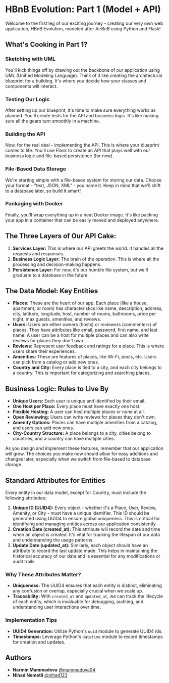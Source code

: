 # HBnB Evolution: Part 1 (Model + API)

Welcome to the first leg of our exciting journey - creating our very own web application, HBnB Evolution, modeled after AirBnB using Python and Flask!

## What's Cooking in Part 1?

### Sketching with UML
You'll kick things off by drawing out the backbone of our application using UML (Unified Modeling Language). Think of it like creating the architectural blueprint for a building. It's where you decide how your classes and components will interact.

### Testing Our Logic
After setting up our blueprint, it's time to make sure everything works as planned. You'll create tests for the API and business logic. It's like making sure all the gears turn smoothly in a machine.

### Building the API
Now, for the real deal - implementing the API. This is where your blueprint comes to life. You'll use Flask to create an API that plays well with our business logic and file-based persistence (for now).

### File-Based Data Storage
We're starting simple with a file-based system for storing our data. Choose your format - "text, JSON, XML" - you name it. Keep in mind that we'll shift to a database later, so build it smart!

### Packaging with Docker
Finally, you'll wrap everything up in a neat Docker image. It's like packing your app in a container that can be easily moved and deployed anywhere.

## The Three Layers of Our API Cake:

1. **Services Layer:** This is where our API greets the world. It handles all the requests and responses.
2. **Business Logic Layer:** The brain of the operation. This is where all the processing and decision-making happens.
3. **Persistence Layer:** For now, it's our humble file system, but we'll graduate to a database in the future.

## The Data Model: Key Entities

- **Places:** These are the heart of our app. Each place (like a house, apartment, or room) has characteristics like name, description, address, city, latitude, longitude, host, number of rooms, bathrooms, price per night, max guests, amenities, and reviews.
- **Users:** Users are either owners (hosts) or reviewers (commenters) of places. They have attributes like email, password, first name, and last name. A user can be a host for multiple places and can also write reviews for places they don't own.
- **Reviews:** Represent user feedback and ratings for a place. This is where users share their experiences.
- **Amenities:** These are features of places, like Wi-Fi, pools, etc. Users can pick from a catalog or add new ones.
- **Country and City:** Every place is tied to a city, and each city belongs to a country. This is important for categorizing and searching places.

## Business Logic: Rules to Live By

- **Unique Users:** Each user is unique and identified by their email.
- **One Host per Place:** Every place must have exactly one host.
- **Flexible Hosting:** A user can host multiple places or none at all.
- **Open Reviewing:** Users can write reviews for places they don't own.
- **Amenity Options:** Places can have multiple amenities from a catalog, and users can add new ones.
- **City-Country Structure:** A place belongs to a city, cities belong to countries, and a country can have multiple cities.

As you design and implement these features, remember that our application will grow. The choices you make now should allow for easy additions and changes later, especially when we switch from file-based to database storage.

## Standard Attributes for Entities

Every entity in our data model, except for Country, must include the following attributes:

1. **Unique ID (UUID4):** Every object - whether it's a Place, User, Review, Amenity, or City - must have a unique identifier. This ID should be generated using UUID4 to ensure global uniqueness. This is critical for identifying and managing entities across our application consistently.
2. **Creation Date (created_at):** This attribute will record the date and time when an object is created. It's vital for tracking the lifespan of our data and understanding the usage patterns.
3. **Update Date (updated_at):** Similarly, each object should have an attribute to record the last update made. This helps in maintaining the historical accuracy of our data and is essential for any modifications or audit trails.

### Why These Attributes Matter?

- **Uniqueness:** The UUID4 ensures that each entity is distinct, eliminating any confusion or overlap, especially crucial when we scale up.
- **Traceability:** With `created_at` and `updated_at`, we can track the lifecycle of each entity, which is invaluable for debugging, auditing, and understanding user interactions over time.

### Implementation Tips

- **UUID4 Generation:** Utilize Python's `uuid` module to generate UUID4 ids.
- **Timestamps:** Leverage Python's `datetime` module to record timestamps for creation and updates.

## Authors
- **Narmin Mammadova** [@mammadova04](https://github.com/mammadova04)
- **Nihad Nemetli** [@nihad123](https://github.com/nihad123)
